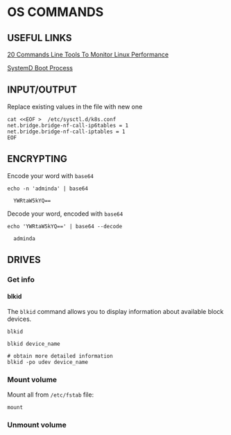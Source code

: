 # OS COMMANDS


## USEFUL LINKS

[20 Commands Line Tools To Monitor Linux Performance](https://www.tecmint.com/command-line-tools-to-monitor-linux-performance/)

[SystemD Boot Process](https://opensource.com/article/17/2/linux-boot-and-startup)


## INPUT/OUTPUT

Replace existing values in the file with new one
```
cat <<EOF >  /etc/sysctl.d/k8s.conf
net.bridge.bridge-nf-call-ip6tables = 1
net.bridge.bridge-nf-call-iptables = 1
EOF
```


## ENCRYPTING


Encode your word with `base64`
```
echo -n 'adminda' | base64

  YWRtaW5kYQ==
```

Decode your word, encoded with `base64`
```
echo 'YWRtaW5kYQ==' | base64 --decode

  adminda
```

## DRIVES

### Get info

#### blkid
The `blkid` command allows you to display information about available block devices.

```
blkid

blkid device_name

# obtain more detailed information
blkid -po udev device_name
```




### Mount volume
Mount all from `/etc/fstab` file:
```
mount 
```

### Unmount volume









